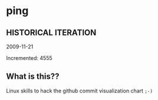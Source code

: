 # ping

## HISTORICAL ITERATION
2009-11-21

Incremented: 4555

## What is this?? 
Linux skills to hack the github commit visualization chart `;-)`
